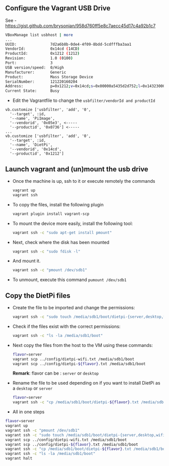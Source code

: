 ## Configure the Vagrant USB Drive

See - https://gist.github.com/brysonian/958d760ff5e8c7aecc45d17c4a92b1c7

```bash
VBoxManage list usbhost | more
...
UUID:               7d2a6b8b-0de4-4f09-8bdd-5cdfffba3aa1
VendorId:           0x14cd (14CD)
ProductId:          0x1212 (1212)
Revision:           1.0 (0100)
Port:               3
USB version/speed:  0/High
Manufacturer:       Generic
Product:            Mass Storage Device
SerialNumber:       121220160204
Address:            p=0x1212;v=0x14cd;s=0x00000a5435d2d752;l=0x14323000
Current State:      Busy
```

- Edit the Vagrantfile to change the `usbfilter/vendorId and productId` 
```
vb.customize ['usbfilter', 'add', '0',
  '--target', :id,
  '--name', 'PiImage',
  '--vendorid', '0x05e3', <-----
  '--productid', '0x0736'] <-----
...
vb.customize ['usbfilter', 'add', '0',
  '--target', :id,
  '--name', 'DietPi',
  '--vendorid', '0x14cd',
  '--productid', '0x1212']      
```

## Launch vagrant and (un)mount the usb drive

- Once the machine is up, ssh to it or execute remotely the commands
  ```bash
  vagrant up
  vagrant ssh 
  ```
- To copy the files, install the following plugin
  ```bash
  vagrant plugin install vagrant-scp
  ```  
- To mount the device more easily, install the following tool:
  ```bash
  vagrant ssh -c "sudo apt-get install pmount"
  ```
- Next, check where the disk has been mounted
  ```bash
  vagrant ssh -c "sudo fdisk -l"
  ```
- And mount it.
  ```bash
  vagrant ssh -c "pmount /dev/sdb1"
  ```
- To unmount, execute this command `pumount /dev/sdb1`  

## Copy the DietPi files

- Create the file to be imported and change the permissions:
  ```bash
  vagrant ssh -c "sudo touch /media/sdb1/boot/dietpi-{server,desktop,wifi}.txt && sudo chmod 666 /media/sdb1/boot/*.txt"
  ```
- Check if the files exist with the correct permissions:
  ```bash
  vagrant ssh -c "ls -la /media/sdb1/boot"
  ```

- Next copy the files from the host to the VM using these commands:
  ```bash
  flavor=server
  vagrant scp ../config/dietpi-wifi.txt /media/sdb1/boot
  vagrant scp ../config/dietpi-${flavor}.txt /media/sdb1/boot
  ```
  **Remark**: flavor can be : `server` or `desktop`
- Rename the file to be used depending on if you want to install DietPi as a `desktop` or `server`
  ```bash
  flavor=server
  vagrant ssh -c "cp /media/sdb1/boot/dietpi-${flavor}.txt /media/sdb1/boot/dietpi.txt"
  ```  
- All in one steps
```bash
flavor=server
vagrant up
vagrant ssh -c "pmount /dev/sdb1"
vagrant ssh -c "sudo touch /media/sdb1/boot/dietpi-{server,desktop,wifi}.txt && sudo chmod 666 /media/sdb1/boot/*.txt"
vagrant scp ../config/dietpi-wifi.txt /media/sdb1/boot
vagrant scp ../config/dietpi-${flavor}.txt /media/sdb1/boot
vagrant ssh -c "cp /media/sdb1/boot/dietpi-${flavor}.txt /media/sdb1/boot/dietpi.txt"
vagrant ssh -c "ls -la /media/sdb1/boot"
vagrant halt
```